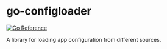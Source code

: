 # go-configloader

[![Go Reference](https://pkg.go.dev/badge/github.com/tiiuae/go-configloader.svg)](https://pkg.go.dev/github.com/tiiuae/go-configloader)

A library for loading app configuration from different sources.
